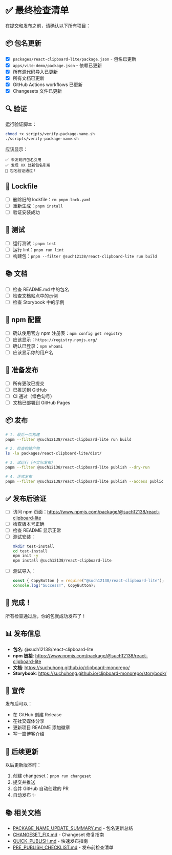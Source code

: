# ✅ 最终检查清单

在提交和发布之前，请确认以下所有项目：

## 📦 包名更新

- [x] `packages/react-clipboard-lite/package.json` - 包名已更新
- [x] `apps/vite-demo/package.json` - 依赖已更新
- [x] 所有源代码导入已更新
- [x] 所有文档已更新
- [x] GitHub Actions workflows 已更新
- [x] Changesets 文件已更新

## 🔍 验证

运行验证脚本：

```bash
chmod +x scripts/verify-package-name.sh
./scripts/verify-package-name.sh
```

应该显示：

```
✅ 未发现旧包名引用
✅ 发现 XX 处新包名引用
🎉 包名验证通过！
```

## 📝 Lockfile

- [ ] 删除旧的 lockfile：`rm pnpm-lock.yaml`
- [ ] 重新生成：`pnpm install`
- [ ] 验证安装成功

## 🧪 测试

- [ ] 运行测试：`pnpm test`
- [ ] 运行 lint：`pnpm run lint`
- [ ] 构建包：`pnpm --filter @such12138/react-clipboard-lite run build`

## 📚 文档

- [ ] 检查 README.md 中的包名
- [ ] 检查文档站点中的示例
- [ ] 检查 Storybook 中的示例

## 🔐 npm 配置

- [ ] 确认使用官方 npm 注册表：`npm config get registry`
- [ ] 应该显示：`https://registry.npmjs.org/`
- [ ] 确认已登录：`npm whoami`
- [ ] 应该显示你的用户名

## 🚀 准备发布

- [ ] 所有更改已提交
- [ ] 已推送到 GitHub
- [ ] CI 通过（绿色勾号）
- [ ] 文档已部署到 GitHub Pages

## 📦 发布

```bash
# 1. 最后一次构建
pnpm --filter @such12138/react-clipboard-lite run build

# 2. 检查构建产物
ls -la packages/react-clipboard-lite/dist/

# 3. 试运行（不实际发布）
pnpm --filter @such12138/react-clipboard-lite publish --dry-run

# 4. 正式发布
pnpm --filter @such12138/react-clipboard-lite publish --access public
```

## ✅ 发布后验证

- [ ] 访问 npm 页面：https://www.npmjs.com/package/@such12138/react-clipboard-lite
- [ ] 检查版本号正确
- [ ] 检查 README 显示正常
- [ ] 测试安装：
  ```bash
  mkdir test-install
  cd test-install
  npm init -y
  npm install @such12138/react-clipboard-lite
  ```
- [ ] 测试导入：
  ```javascript
  const { CopyButton } = require("@such12138/react-clipboard-lite");
  console.log("Success!", CopyButton);
  ```

## 🎉 完成！

所有检查通过后，你的包就成功发布了！

## 📊 发布信息

- **包名**: @such12138/react-clipboard-lite
- **npm 链接**: https://www.npmjs.com/package/@such12138/react-clipboard-lite
- **文档**: https://suchuhong.github.io/clipboard-monorepo/
- **Storybook**: https://suchuhong.github.io/clipboard-monorepo/storybook/

## 📢 宣传

发布后可以：

- 在 GitHub 创建 Release
- 在社交媒体分享
- 更新项目 README 添加徽章
- 写一篇博客介绍

## 🔄 后续更新

以后更新版本时：

1. 创建 changeset：`pnpm run changeset`
2. 提交并推送
3. 合并 GitHub 自动创建的 PR
4. 自动发布 ✨

## 📚 相关文档

- [PACKAGE_NAME_UPDATE_SUMMARY.md](./PACKAGE_NAME_UPDATE_SUMMARY.md) - 包名更新总结
- [CHANGESET_FIX.md](./CHANGESET_FIX.md) - Changeset 修复指南
- [QUICK_PUBLISH.md](./QUICK_PUBLISH.md) - 快速发布指南
- [PRE_PUBLISH_CHECKLIST.md](./PRE_PUBLISH_CHECKLIST.md) - 发布前检查清单
